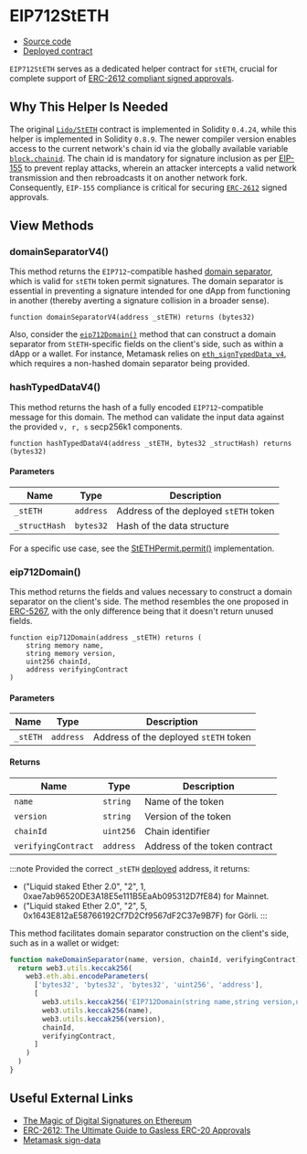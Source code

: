# EIP712StETH

- [Source code](https://github.com/lidofinance/lido-dao/blob/master/contracts/0.8.9/EIP712StETH.sol)
- [Deployed contract](https://etherscan.io/address/0x8F73e4C2A6D852bb4ab2A45E6a9CF5715b3228B7)

`EIP712StETH` serves as a dedicated helper contract for `stETH`, crucial for complete support of [ERC-2612 compliant signed approvals](https://eips.ethereum.org/EIPS/eip-2612).

## Why This Helper Is Needed

The original [`Lido/StETH`](/contracts/lido) contract is implemented in Solidity `0.4.24`, while this helper is implemented in Solidity `0.8.9`. The newer compiler version enables access to the current network's chain id via the globally available variable [`block.chainid`](https://docs.soliditylang.org/en/v0.8.9/units-and-global-variables.html#block-and-transaction-properties). The chain id is mandatory for signature inclusion as per [EIP-155](https://eips.ethereum.org/EIPS/eip-155) to prevent replay attacks, wherein an attacker intercepts a valid network transmission and then rebroadcasts it on another network fork. Consequently, `EIP-155` compliance is critical for securing [`ERC-2612`](https://eips.ethereum.org/EIPS/eip-2612) signed approvals.

## View Methods

### domainSeparatorV4()

This method returns the `EIP712`-compatible hashed [domain separator](https://eips.ethereum.org/EIPS/eip-712#definition-of-domainseparator), which is valid for `stETH` token permit signatures. The domain separator is essential in preventing a signature intended for one dApp from functioning in another (thereby averting a signature collision in a broader sense).

```sol
function domainSeparatorV4(address _stETH) returns (bytes32)
```

Also, consider the [`eip712Domain()`](/contracts/eip712-steth#eip712domain) method that can construct a domain separator from `StETH`-specific fields on the client's side, such as within a dApp or a wallet. For instance, Metamask relies on [`eth_signTypedData_v4`](https://docs.metamask.io/wallet/how-to/sign-data/#use-eth_signtypeddata_v4), which requires a non-hashed domain separator being provided.

### hashTypedDataV4()

This method returns the hash of a fully encoded `EIP712`-compatible message for this domain. The method can validate the input data against the provided `v, r, s` secp256k1 components.

```sol
function hashTypedDataV4(address _stETH, bytes32 _structHash) returns (bytes32)
```

#### Parameters

| Name         | Type      | Description                           |
| ------------ | --------- | ------------------------------------- |
| `_stETH`     | `address` | Address of the deployed `stETH` token |
| `_structHash`| `bytes32` | Hash of the data structure            |

For a specific use case, see the [StETHPermit.permit()](https://github.com/lidofinance/lido-dao/blob/master/contracts/0.4.24/StETHPermit.sol#L99-L112) implementation.

### eip712Domain()

This method returns the fields and values necessary to construct a domain separator on the client's side. The method resembles the one proposed in [ERC-5267](https://eips.ethereum.org/EIPS/eip-5267), with the only difference being that it doesn't return unused fields.

```sol
function eip712Domain(address _stETH) returns (
    string memory name,
    string memory version,
    uint256 chainId,
    address verifyingContract
)
```

#### Parameters

| Name     | Type      | Description                           |
| -------- | --------- | ------------------------------------- |
| `_stETH` | `address` | Address of the deployed `stETH` token |

#### Returns

| Name              | Type       | Description                   |
| ----------------- | ---------- | ----------------------------- |
| `name`            | `string`   | Name of the token            |
| `version`         | `string`   | Version of the token         |
| `chainId`         | `uint256`  | Chain identifier             |
| `verifyingContract`| `address` | Address of the token contract |

:::note
Provided the correct `_stETH` [deployed](/deployed-contracts) address, it returns:

- ("Liquid staked Ether 2.0", "2", 1, 0xae7ab96520DE3A18E5e111B5EaAb095312D7fE84) for Mainnet.
- ("Liquid staked Ether 2.0", "2", 5, 0x1643E812aE58766192Cf7D2Cf9567dF2C37e9B7F) for Görli.
:::

This method facilitates domain separator construction on the client's side, such as in a wallet or widget:

```js
function makeDomainSeparator(name, version, chainId, verifyingContract) {
  return web3.utils.keccak256(
    web3.eth.abi.encodeParameters(
      ['bytes32', 'bytes32', 'bytes32', 'uint256', 'address'],
      [
        web3.utils.keccak256('EIP712Domain(string name,string version,uint256 chainId,address verifyingContract)'),
        web3.utils.keccak256(name),
        web3.utils.keccak256(version),
        chainId,
        verifyingContract,
      ]
    )
  )
}
```

## Useful External Links

- [The Magic of Digital Signatures on Ethereum](https://medium.com/mycrypto/the-magic-of-digital-signatures-on-ethereum-98fe184dc9c7)
- [ERC-2612: The Ultimate Guide to Gasless ERC-20 Approvals](https://medium.com/frak-defi/erc-2612-the-ultimate-guide-to-gasless-erc-20-approvals-2cd32ddee534)
- [Metamask sign-data](https://docs.metamask.io/wallet/how-to/sign-data/#use-eth_signtypeddata_v4)
